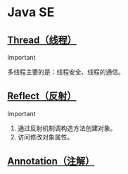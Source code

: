 # Java SE

## [Thread（线程）](https://github.com/camelliaxiaohua/JavaSE/blob/master/Part3/src/com/camellia/thread/readme.md)
> [!IMPORTANT]
>
> 多线程主要的是：线程安全、线程的通信。

## [Reflect（反射）](https://github.com/camelliaxiaohua/JavaSE/tree/master/Part3/src/com/camellia/reflect/readme.md)
> [!IMPORTANT]
>1. 通过反射机制调构造方法创建对象。
>2. 访问修改对象属性。

## [Annotation（注解）](https://github.com/camelliaxiaohua/JavaSE/blob/master/Part3/src/com/camellia/annotation/readme.md)